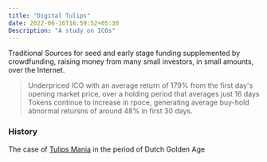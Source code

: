 ```yaml
---
title: "Digital Tulips"
date: 2022-06-16T16:59:52+05:30
Description: "A study on ICOs"
---
```


Traditional Sources for seed and early stage funding supplemented by crowdfunding, raising money from many small investors, in small amounts, over the Internet.

> Underpriced ICO with an average return of 179% from the first day's opening market price, over a holding period that averages just 16 days
>Tokens continue to increase in rpoce, generating average buy-hold abnormal retursns of around 48% in first 30 days.

### History

The case of [Tulips Mania](https://m.wikipedia.org/wiki/Tulip_mania) in the period of Dutch Golden Age 